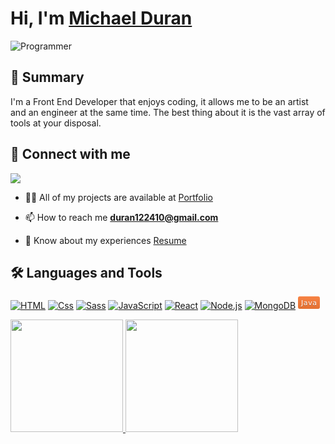 <h1 align="left">Hi, I'm <a href="https://qmkduran.github.io/Portfolio-Site/index.html">Michael Duran</a></h1>

![Programmer](https://user-images.githubusercontent.com/84324251/147754945-d1c1e30b-073c-4b01-9458-ac7051f75287.png)



## 🚀 Summary
<p>I'm a Front End Developer that enjoys coding, it allows me to be an artist and an engineer at the same time. The best
 thing about it is the vast array of tools at your disposal. 
</p>


## 🔗  Connect with me
<a href="http://linkedin.com/in/michael-d-b5b002203" >
<img src="https://img.shields.io/badge/LinkedIn-blue?style=flat&logo=linkedin&labelColor=blue">
</a>

- 👨‍💻 All of my projects are available at <a href="https://michaeldportfolio.netlify.app/" target="_blank">Portfolio</a>

- 📫 How to reach me **duran122410@gmail.com**

- 📄 Know about my experiences <a href= "https://www.keepandshare.com/doc21/115121/jmd-resume-docx-pdf-72k?dn=y&dnad=y" target="_blank">Resume</a>

## 🛠 Languages and Tools

<a target="_blank" rel="noopener noreferrer" href="https://camo.githubusercontent.com/7c61cf24e35e3840a10b91b8510a5b02eb188d5e0f255db135ca6dca9d7e26df/68747470733a2f2f696d672e736869656c64732e696f2f62616467652f48544d4c2d4533344632363f6c6f676f3d68746d6c35266c6f676f436f6c6f723d7768697465267374796c653d666c6174"><img alt="HTML" src="https://camo.githubusercontent.com/7c61cf24e35e3840a10b91b8510a5b02eb188d5e0f255db135ca6dca9d7e26df/68747470733a2f2f696d672e736869656c64732e696f2f62616467652f48544d4c2d4533344632363f6c6f676f3d68746d6c35266c6f676f436f6c6f723d7768697465267374796c653d666c6174" data-canonical-src="https://img.shields.io/badge/HTML-E34F26?logo=html5&amp;logoColor=white&amp;style=flat" style="max-width: 100%;"></a>
<a target="_blank" rel="noopener noreferrer" href="https://camo.githubusercontent.com/ce6baf5ffef52faec6917ad2a2fa7e3c11252b891a16b419019b30b7ebfeefe0/68747470733a2f2f696d672e736869656c64732e696f2f62616467652f4353532d3135373242363f6c6f676f3d63737333266c6f676f436f6c6f723d7768697465267374796c653d666c6174"><img alt="Css" src="https://camo.githubusercontent.com/ce6baf5ffef52faec6917ad2a2fa7e3c11252b891a16b419019b30b7ebfeefe0/68747470733a2f2f696d672e736869656c64732e696f2f62616467652f4353532d3135373242363f6c6f676f3d63737333266c6f676f436f6c6f723d7768697465267374796c653d666c6174" data-canonical-src="https://img.shields.io/badge/CSS-1572B6?logo=css3&amp;logoColor=white&amp;style=flat" style="max-width: 100%;"></a>
<a target="_blank" rel="noopener noreferrer" href="https://camo.githubusercontent.com/f653f1c30a769ee4669c6ab78ae5dda808bc191f9e0de31e759c5dc0b9872ba7/68747470733a2f2f696d672e736869656c64732e696f2f62616467652f536173732d4343363639393f6c6f676f3d73617373266c6f676f436f6c6f723d7768697465267374796c653d666c6174"><img alt="Sass" src="https://camo.githubusercontent.com/f653f1c30a769ee4669c6ab78ae5dda808bc191f9e0de31e759c5dc0b9872ba7/68747470733a2f2f696d672e736869656c64732e696f2f62616467652f536173732d4343363639393f6c6f676f3d73617373266c6f676f436f6c6f723d7768697465267374796c653d666c6174" data-canonical-src="https://img.shields.io/badge/Sass-CC6699?logo=sass&amp;logoColor=white&amp;style=flat" style="max-width: 100%;"></a>
<a target="_blank" rel="noopener noreferrer" href="https://camo.githubusercontent.com/88bc7ef2e79a698a55b02b2bc222ea72279f587373920146759027cb72618189/68747470733a2f2f696d672e736869656c64732e696f2f62616467652f4a6176615363726970742d4637444631453f6c6f676f3d6a617661736372697074266c6f676f436f6c6f723d7768697465267374796c653d666c6174"><img alt="JavaScript" src="https://camo.githubusercontent.com/88bc7ef2e79a698a55b02b2bc222ea72279f587373920146759027cb72618189/68747470733a2f2f696d672e736869656c64732e696f2f62616467652f4a6176615363726970742d4637444631453f6c6f676f3d6a617661736372697074266c6f676f436f6c6f723d7768697465267374796c653d666c6174" data-canonical-src="https://img.shields.io/badge/JavaScript-F7DF1E?logo=javascript&amp;logoColor=white&amp;style=flat" style="max-width: 100%;"></a>
<a target="_blank" rel="noopener noreferrer" href="https://camo.githubusercontent.com/a33c96722ec63fa2c92bdfe7db0f845e23138d2506dd39e77ceebeb9f7d9897f/68747470733a2f2f696d672e736869656c64732e696f2f62616467652f52656163742d3631444146423f6c6f676f3d7265616374266c6f676f436f6c6f723d7768697465267374796c653d666c6174"><img alt="React" src="https://camo.githubusercontent.com/a33c96722ec63fa2c92bdfe7db0f845e23138d2506dd39e77ceebeb9f7d9897f/68747470733a2f2f696d672e736869656c64732e696f2f62616467652f52656163742d3631444146423f6c6f676f3d7265616374266c6f676f436f6c6f723d7768697465267374796c653d666c6174" data-canonical-src="https://img.shields.io/badge/React-61DAFB?logo=react&amp;logoColor=white&amp;style=flat" style="max-width: 100%;"></a>
<a target="_blank" rel="noopener noreferrer" href="https://camo.githubusercontent.com/f98aca521d924eeff15817b91f1ce67b883163eae0c1b5af231259967b01aebc/68747470733a2f2f696d672e736869656c64732e696f2f62616467652f4e6f64652e6a732d3333393933333f6c6f676f3d6e6f64652e6a73266c6f676f436f6c6f723d7768697465267374796c653d666c6174"><img alt="Node.js" src="https://camo.githubusercontent.com/f98aca521d924eeff15817b91f1ce67b883163eae0c1b5af231259967b01aebc/68747470733a2f2f696d672e736869656c64732e696f2f62616467652f4e6f64652e6a732d3333393933333f6c6f676f3d6e6f64652e6a73266c6f676f436f6c6f723d7768697465267374796c653d666c6174" data-canonical-src="https://img.shields.io/badge/Node.js-339933?logo=node.js&amp;logoColor=white&amp;style=flat" style="max-width: 100%;"></a>
<a target="_blank" rel="noopener noreferrer" href="https://camo.githubusercontent.com/b3231e78b6aa240f0cb1a739139ebdd11978ab246518badd4fc66ac66179d0e5/68747470733a2f2f696d672e736869656c64732e696f2f62616467652f4d6f6e676f44422d3437413234383f6c6f676f3d6d6f6e676f6462266c6f676f436f6c6f723d7768697465267374796c653d666c6174"><img alt="MongoDB" src="https://camo.githubusercontent.com/b3231e78b6aa240f0cb1a739139ebdd11978ab246518badd4fc66ac66179d0e5/68747470733a2f2f696d672e736869656c64732e696f2f62616467652f4d6f6e676f44422d3437413234383f6c6f676f3d6d6f6e676f6462266c6f676f436f6c6f723d7768697465267374796c653d666c6174" data-canonical-src="https://img.shields.io/badge/MongoDB-47A248?logo=mongodb&amp;logoColor=white&amp;style=flat" style="max-width: 100%;"></a>
<svg xmlns="http://www.w3.org/2000/svg" xmlns:xlink="http://www.w3.org/1999/xlink" width="35" height="20" role="img" aria-label="Java"><title>Java</title><linearGradient id="s" x2="0" y2="100%"><stop offset="0" stop-color="#bbb" stop-opacity=".1"/><stop offset="1" stop-opacity=".1"/></linearGradient><clipPath id="r"><rect width="35" height="20" rx="3" fill="#fff"/></clipPath><g clip-path="url(#r)"><rect width="0" height="20" fill="#fe7d37"/><rect x="0" width="35" height="20" fill="#fe7d37"/><rect width="35" height="20" fill="url(#s)"/></g><g fill="#fff" text-anchor="middle" font-family="Verdana,Geneva,DejaVu Sans,sans-serif" text-rendering="geometricPrecision" font-size="110"><text aria-hidden="true" x="175" y="150" fill="#010101" fill-opacity=".3" transform="scale(.1)" textLength="250">Java</text><text x="175" y="140" transform="scale(.1)" fill="#fff" textLength="250">Java</text></g></svg>

<a href="https://github.com/anuraghazra/github-readme-stats">
  <img src="https://github-readme-stats.vercel.app/api?username=qmkDuran&show_icons=true" height="180"/>
</a>
<a href="https://github.com/anuraghazra/convoychat">
  <img src="https://github-readme-stats.vercel.app/api/top-langs/?username=qmkDuran&layout=compact" height="180"/>
</a>





